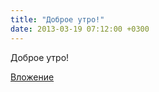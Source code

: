 ```yaml
---
title: "Доброе утро!"
date: 2013-03-19 07:12:00 +0300
---
```


Доброе утро!

[Вложение](/assets/vk_photos/1/f8gigw5oBrA.jpg)
